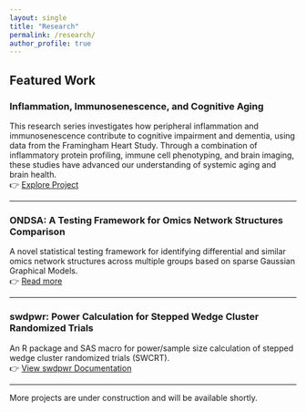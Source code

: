 ```yaml
---
layout: single
title: "Research"
permalink: /research/
author_profile: true
---
```


## Featured Work

### Inflammation, Immunosenescence, and Cognitive Aging
This research series investigates how peripheral inflammation and immunosenescence contribute to cognitive impairment and dementia, using data from the Framingham Heart Study. Through a combination of inflammatory protein profiling, immune cell phenotyping, and brain imaging, these studies have advanced our understanding of systemic aging and brain health.  
👉 [Explore Project](/inflammation-cognition/)

---

### ONDSA: A Testing Framework for Omics Network Structures Comparison
A novel statistical testing framework for identifying differential and similar omics network structures across multiple groups based on sparse Gaussian Graphical Models.  
👉 [Read more](https://github.com/jiachenchen322/ONDSA)

---

### swdpwr: Power Calculation for Stepped Wedge Cluster Randomized Trials
An R package and SAS macro for power/sample size calculation of stepped wedge cluster randomized trials (SWCRT).  
👉 [View swdpwr Documentation](https://jiachenchen322.github.io/swdpwr_r_manual/)

---

More projects are under construction and will be available shortly.
